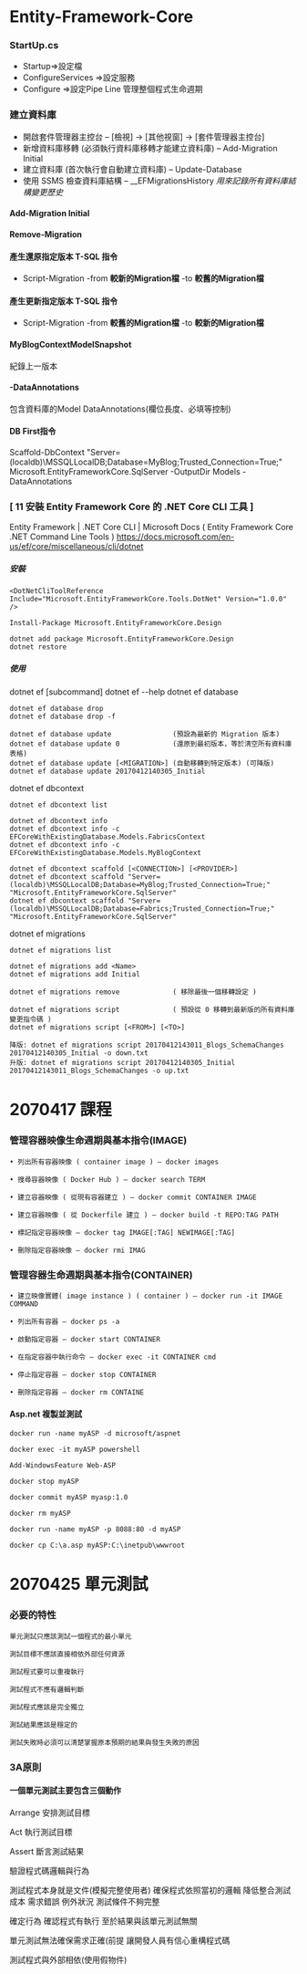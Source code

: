 # Entity-Framework-Core

### StartUp.cs

- Startup=>設定檔
- ConfigureServices =>設定服務
- Configure =>設定Pipe Line 管理整個程式生命週期

### 建立資料庫

- 開啟套件管理器主控台 – [檢視] -> [其他視窗] -> [套件管理器主控台]
- 新增資料庫移轉 (必須執行資料庫移轉才能建立資料庫) – Add-Migration Initial
- 建立資料庫 (首次執行會自動建立資料庫) – Update-Database
- 使用 SSMS 檢查資料庫結構 – __EFMigrationsHistory *用來記錄所有資料庫結構變更歷史*
#### Add-Migration Initial
#### Remove-Migration
#### 產生還原指定版本 T-SQL 指令
- Script-Migration -from **較新的Migration檔** -to **較舊的Migration檔**
#### 產生更新指定版本 T-SQL 指令
- Script-Migration -from **較舊的Migration檔** -to **較新的Migration檔**

#### MyBlogContextModelSnapshot

紀錄上一版本

#### -DataAnnotations

包含資料庫的Model DataAnnotations(欄位長度、必填等控制)

#### DB First指令

Scaffold-DbContext "Server=(localdb)\MSSQLLocalDB;Database=MyBlog;Trusted_Connection=True;" Microsoft.EntityFrameworkCore.SqlServer -OutputDir Models -DataAnnotations

### [ 11 安裝 Entity Framework Core 的 .NET Core CLI 工具 ]


Entity Framework | .NET Core CLI | Microsoft Docs
( Entity Framework Core .NET Command Line Tools )
https://docs.microsoft.com/en-us/ef/core/miscellaneous/cli/dotnet

##### 安裝

    <DotNetCliToolReference Include="Microsoft.EntityFrameworkCore.Tools.DotNet" Version="1.0.0" />

    Install-Package Microsoft.EntityFrameworkCore.Design

    dotnet add package Microsoft.EntityFrameworkCore.Design
    dotnet restore

##### 使用

dotnet ef [subcommand]
dotnet ef --help
dotnet ef database

    dotnet ef database drop
    dotnet ef database drop -f

    dotnet ef database update               (預設為最新的 Migration 版本)
    dotnet ef database update 0             (還原到最初版本，等於清空所有資料庫表格)
    dotnet ef database update [<MIGRATION>] (自動移轉到特定版本) (可降版)
    dotnet ef database update 20170412140305_Initial

dotnet ef dbcontext

    dotnet ef dbcontext list

    dotnet ef dbcontext info
    dotnet ef dbcontext info -c EFCoreWithExistingDatabase.Models.FabricsContext
    dotnet ef dbcontext info -c EFCoreWithExistingDatabase.Models.MyBlogContext

    dotnet ef dbcontext scaffold [<CONNECTION>] [<PROVIDER>]
    dotnet ef dbcontext scaffold "Server=(localdb)\MSSQLLocalDB;Database=MyBlog;Trusted_Connection=True;" "Microsoft.EntityFrameworkCore.SqlServer"
    dotnet ef dbcontext scaffold "Server=(localdb)\MSSQLLocalDB;Database=Fabrics;Trusted_Connection=True;" "Microsoft.EntityFrameworkCore.SqlServer"

dotnet ef migrations

    dotnet ef migrations list

    dotnet ef migrations add <Name>
    dotnet ef migrations add Initial

    dotnet ef migrations remove             ( 移除最後一個移轉設定 )

    dotnet ef migrations script             ( 預設從 0 移轉到最新版的所有資料庫變更指令碼 )
    dotnet ef migrations script [<FROM>] [<TO>]

    降版: dotnet ef migrations script 20170412143011_Blogs_SchemaChanges 20170412140305_Initial -o down.txt
    升版: dotnet ef migrations script 20170412140305_Initial 20170412143011_Blogs_SchemaChanges -o up.txt

# 2070417 課程
### 管理容器映像生命週期與基本指令(IMAGE)    
    • 列出所有容器映像 ( container image ) – docker images 
    
    • 搜尋容器映像 ( Docker Hub ) – docker search TERM 
    
    • 建立容器映像 ( 從現有容器建立 ) – docker commit CONTAINER IMAGE 
    
    • 建立容器映像 ( 從 Dockerfile 建立 ) – docker build -t REPO:TAG PATH 
    
    • 標記指定容器映像 – docker tag IMAGE[:TAG] NEWIMAGE[:TAG] 
    
    • 刪除指定容器映像 – docker rmi IMAG
    
    
### 管理容器生命週期與基本指令(CONTAINER)

    • 建立映像實體( image instance ) ( container ) – docker run -it IMAGE COMMAND 
    
    • 列出所有容器 – docker ps -a 
    
    • 啟動指定容器 – docker start CONTAINER 
    
    • 在指定容器中執行命令 – docker exec -it CONTAINER cmd 
    
    • 停止指定容器 – docker stop CONTAINER 
    
    • 刪除指定容器 – docker rm CONTAINE
    
#### Asp.net 複製並測試
    docker run -name myASP -d microsoft/aspnet 
    
    docker exec -it myASP powershell
    
    Add-WindowsFeature Web-ASP 
    
    docker stop myASP
    
    docker commit myASP myasp:1.0
    
    docker rm myASP
    
    docker run -name myASP -p 8088:80 -d myASP 
    
    docker cp C:\a.asp myASP:C:\inetpub\wwwroot
    
# 2070425 單元測試

### 必要的特性
    單元測試只應該測試一個程式的最小單元

    測試目標不應該直接相依外部任何資源    

    測試程式要可以重複執行

    測試程式不應有邏輯判斷

    測試程式應該是完全獨立

    測試結果應該是穩定的

    測試失敗時必須可以清楚掌握原本預期的結果與發生失敗的原因
 
### 3A原則

#### 一個單元測試主要包含三個動作

Arrange 安排測試目標

Act 執行測試目標

Assert 斷言測試結果
 
 
驗證程式碼邏輯與行為

測試程式本身就是文件(模擬完整使用者)
確保程式依照當初的邏輯
降低整合測試成本
需求錯誤 
例外狀況 
測試條件不夠完整

確定行為
確認程式有執行
至於結果與該單元測試無關

單元測試無法確保需求正確(前提
讓開發人員有信心重構程式碼

測試程式與外部相依(使用假物件)
